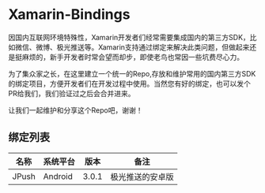 # Xamarin-Bindings
因国内互联网环境特殊性，Xamarin开发者们经常需要集成国内的第三方SDK，比如微信、微博、极光推送等。Xamarin支持通过绑定来解决此类问题，但做起来还是挺麻烦的，新手开发者时常会望而却步，即使老鸟也常因一些坑费尽心力。

为了集众家之长，在这里建立一个统一的Repo,存放和维护常用的国内第三方SDK的绑定项目，方便开发者们在开发过程中使用。当然您有好的绑定，也可以发个PR给我们，我们验证过之后会合并进来。

让我们一起维护和分享这个Repo吧，谢谢！

## 绑定列表

| 名称   | 系统平台 | 版本 | 备注             |
|-------|---------|------|-----------------|
| JPush | Android | 3.0.1 | 极光推送的安卓版  |
